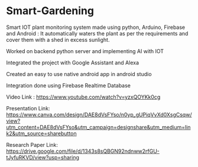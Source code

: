 # Smart-Gardening

Smart IOT plant monitoring system made using python, Arduino, Firebase and Android : It automatically waters the plant as per the requirements and cover them with a shed in excess sunlight.

Worked on backend python server and implementing AI with IOT

Integrated the project with Google Assistant and Alexa

Created an easy to use native android app in android studio

Integration done using Firebase Realtime Database

Video Link : https://www.youtube.com/watch?v=yzxQOYKk0cg

Presentation Link: https://www.canva.com/design/DAE8dVsFYso/n0yp_gUPiqVvXd0XsgCsqw/view?utm_content=DAE8dVsFYso&utm_campaign=designshare&utm_medium=link2&utm_source=sharebutton

Research Paper Link: https://drive.google.com/file/d/1343s8sQBGN92ndnww2rfGU-tJyfuRKVD/view?usp=sharing
